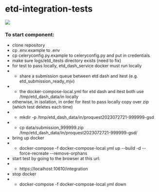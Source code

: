 # etd-integration-tests

<img src="https://github.com/harvard-lts/etd-integration-tests/actions/workflows/pytest.yml/badge.svg">

### To start component:
- clone repository
- cp .env.example to .env
- cp celeryconfig.py.example to celeryconfig.py and put in credentials
- make sure logs/etd_itests directory exists (need to fix)
- for test to pass locally, etd_dash_service docker must run locally
- - share a submission queue between etd dash and itest (e.g. etd_submission_ready_mjv)
- - the docker-compose-local.yml for etd dash and itest both use /tmp/etd_dash_data/in locally
- otherwise, in isolation, in order for itest to pass locally copy over zip (which test deletes each time)
- - mkdir -p /tmp/etd_dash_data/in/proquest2023072721-999999-gsd
- - cp data/submission_999999.zip /tmp/etd_dash_data/in/proquest2023072721-999999-gsd/
- bring up docker
- - docker-compose -f docker-compose-local.yml up --build -d --force-recreate --remove-orphans
- start test by going to the browser at this url:
- - https://localhost:10610/integration
- stop docker 
- - docker-compose -f docker-compose-local.yml down
